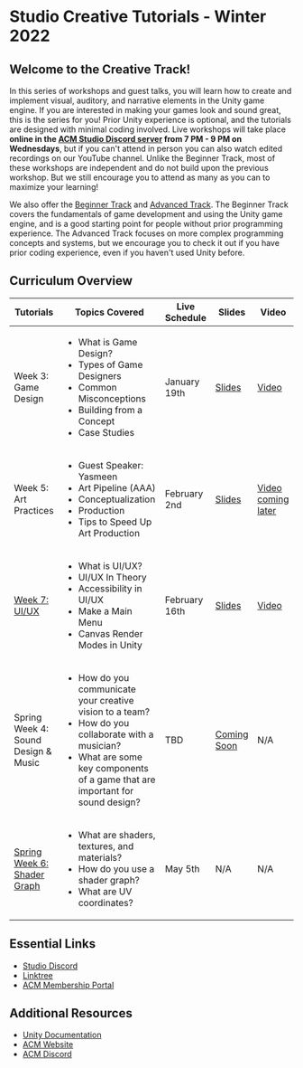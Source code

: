 # Studio Creative Tutorials - Winter 2022
## Welcome to the Creative Track!
In this series of workshops and guest talks, you will learn how to create and implement visual, auditory, and narrative elements in the Unity game engine. If you are interested in making your games look and sound great, this is the series for you! Prior Unity experience is optional, and the tutorials are designed with minimal coding involved. Live workshops will take place **online in the [ACM Studio Discord server](https://discord.gg/bBk2Mcw) from 7 PM - 9 PM on Wednesdays**, but if you can't attend in person you can also watch edited recordings on our YouTube channel. Unlike the Beginner Track, most of these workshops are independent and do not build upon the previous workshop. But we still encourage you to attend as many as you can to maximize your learning!

We also offer the [Beginner Track](https://github.com/uclaacm/studio-beginner-tutorials) and [Advanced Track](https://github.com/uclaacm/studio-advanced-tutorials). The Beginner Track covers the fundamentals of game development and using the Unity game engine, and is a good starting point for people without prior programming experience. The Advanced Track focuses on more complex programming concepts and systems, but we encourage you to check it out if you have prior coding experience, even if you haven't used Unity before.

## Curriculum Overview
| Tutorials | Topics Covered | Live Schedule | Slides | Video |
|-----------|----------------|---------------|--------|-------|
| Week 3: Game Design | <ul> <li>What is Game Design?</li> <li>Types of Game Designers</li> <li>Common Misconceptions</li> <li>Building from a Concept</li> <li>Case Studies</li> </ul> | January 19th | [Slides](https://docs.google.com/presentation/d/1iXysfMX1-QbnU1DUxWz2eHEUHVILvYZgL_FfyY1UOlg/) | [Video](https://www.youtube.com/watch?v=4xleGzJqa5I) |
| Week 5: Art Practices | <ul> <li>Guest Speaker: Yasmeen</li> <li>Art Pipeline (AAA)</li> <li>Conceptualization</li> <li>Production</li> <li>Tips to Speed Up Art Production</li> | February 2nd | [Slides](https://docs.google.com/presentation/d/14Z7RtOKTGiuf3NUCX2Abf1X-M_V5AXboJyPzczqvaZk/) | [Video coming later]() 
| [Week 7: UI/UX](./UI%20%26%20UX%20Design) | <ul><li>What is UI/UX?</li><li>UI/UX In Theory</li><li>Accessibility in UI/UX</li><li>Make a Main Menu</li><li>Canvas Render Modes in Unity</li></ul> | February 16th | [Slides](https://docs.google.com/presentation/d/1NLSH-O6HlAjAkD2QMGLmoSrs5iogmbQl7fjtGaVB_-k/edit?usp=sharing) | [Video](https://youtu.be/w3pyDio0xM8) |
| Spring Week 4: Sound Design & Music | <ul><li>How do you communicate your creative vision to a team?</li><li>How do you collaborate with a musician?</li><li>What are some key components of a game that are important for sound design?</li></ul> | TBD | [Coming Soon]() | N/A |
| [Spring Week 6: Shader Graph](./ShaderGraph) | <ul><li>What are shaders, textures, and materials?</li><li>How do you use a shader graph?</li><li>What are UV coordinates?</li></ul> | May 5th | N/A | N/A |

## Essential Links
- [Studio Discord](https://discord.com/invite/bBk2Mcw)
- [Linktree](https://linktr.ee/acmstudio)
- [ACM Membership Portal](https://members.uclaacm.com/)

## Additional Resources
- [Unity Documentation](https://docs.unity3d.com/Manual/index.html)
- [ACM Website](https://www.uclaacm.com/)
- [ACM Discord](https://discord.com/invite/eWmzKsY)
